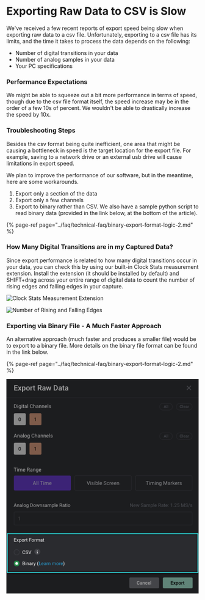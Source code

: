 # Exporting Raw Data to CSV is Slow

We've received a few recent reports of export speed being slow when exporting raw data to a csv file. Unfortunately, exporting to a csv file has its limits, and the time it takes to process the data depends on the following:

* Number of digital transitions in your data
* Number of analog samples in your data
* Your PC specifications

### Performance Expectations

We might be able to squeeze out a bit more performance in terms of speed, though due to the csv file format itself, the speed increase may be in the order of a few 10s of percent. We wouldn't be able to drastically increase the speed by 10x.

### Troubleshooting Steps

Besides the csv format being quite inefficient, one area that might be causing a bottleneck in speed is the target location for the export file. For example, saving to a network drive or an external usb drive will cause limitations in export speed.

We plan to improve the performance of our software, but in the meantime, here are some workarounds.‌

1. Export only a section of the data
2. Export only a few channels
3. Export to binary rather than CSV. We also have a sample python script to read binary data \(provided in the link below, at the bottom of the article\).

{% page-ref page="../faq/technical-faq/binary-export-format-logic-2.md" %}

### How Many Digital Transitions are in my Captured Data? <a id="how-many-digital-transitions-are-in-my-captured-data"></a>

Since export performance is related to how many digital transitions occur in your data, you can check this by using our built-in Clock Stats measurement extension. Install the extension \(it should be installed by default\) and SHIFT+drag across your entire range of digital data to count the number of rising edges and falling edges in your capture.

![Clock Stats Measurement Extension](https://gblobscdn.gitbook.com/assets%2F-LIrtSD7SNp69UxQ-5QC%2F-MNkFPRovszTX-SisIYi%2F-MNkJYGZdC5UE1aZpcSN%2FScreen%20Shot%202020-12-04%20at%206.31.57%20PM.png?alt=media&token=82a21dbf-b206-4cc6-b4af-0d841a823139)

![Number of Rising and Falling Edges](https://gblobscdn.gitbook.com/assets%2F-LIrtSD7SNp69UxQ-5QC%2F-MNkFPRovszTX-SisIYi%2F-MNkJbFPGhbft0Qgzj9_%2FScreen%20Shot%202020-12-04%20at%206.31.42%20PM.png?alt=media&token=bd3e3dfe-5b4e-40c7-88e7-923c6e767e9d)

### Exporting via Binary File - A Much Faster Approach

An alternative approach \(much faster and produces a smaller file\) would be to export to a binary file. More details on the binary file format can be found in the link below.

{% page-ref page="../faq/technical-faq/binary-export-format-logic-2.md" %}

![Exporting to a Binary File](../.gitbook/assets/screen-shot-2021-04-12-at-6.30.44-pm.png)

